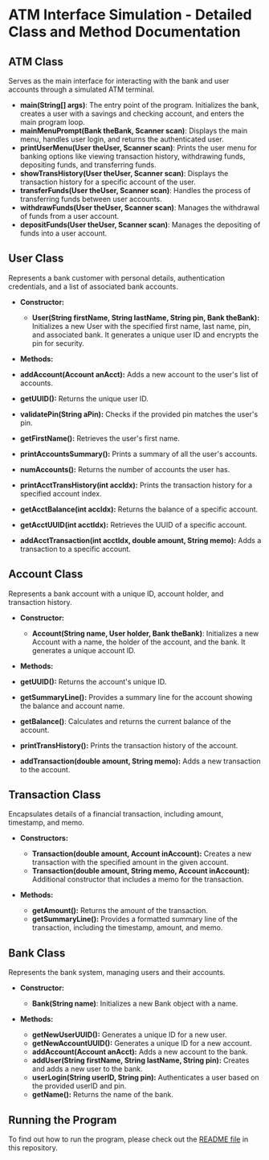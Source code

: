# ATM Interface Simulation - Detailed Class and Method Documentation

## ATM Class
Serves as the main interface for interacting with the bank and user accounts through a simulated ATM terminal.

- **main(String[] args)**: The entry point of the program. Initializes the bank, creates a user with a savings and checking account, and enters the main program loop.
- **mainMenuPrompt(Bank theBank, Scanner scan)**: Displays the main menu, handles user login, and returns the authenticated user.
- **printUserMenu(User theUser, Scanner scan)**: Prints the user menu for banking options like viewing transaction history, withdrawing funds, depositing funds, and transferring funds.
- **showTransHistory(User theUser, Scanner scan)**: Displays the transaction history for a specific account of the user.
- **transferFunds(User theUser, Scanner scan)**: Handles the process of transferring funds between user accounts.
- **withdrawFunds(User theUser, Scanner scan)**: Manages the withdrawal of funds from a user account.
- **depositFunds(User theUser, Scanner scan)**: Manages the depositing of funds into a user account.

## User Class
Represents a bank customer with personal details, authentication credentials, and a list of associated bank accounts.

- **Constructor:**

  - **User(String firstName, String lastName, String pin, Bank theBank):** Initializes a new User with the specified first name, last name, pin, and associated bank. It generates a unique user ID and encrypts the pin for security.
- **Methods:**

- **addAccount(Account anAcct):** Adds a new account to the user's list of accounts.
- **getUUID():** Returns the unique user ID.
- **validatePin(String aPin):** Checks if the provided pin matches the user's pin.
- **getFirstName():** Retrieves the user's first name.
- **printAccountsSummary():** Prints a summary of all the user's accounts.
- **numAccounts():** Returns the number of accounts the user has.
- **printAcctTransHistory(int accIdx):** Prints the transaction history for a specified account index.
- **getAcctBalance(int accIdx):** Returns the balance of a specific account.
- **getAcctUUID(int acctIdx):** Retrieves the UUID of a specific account.
- **addAcctTransaction(int acctIdx, double amount, String memo):** Adds a transaction to a specific account.

## Account Class
Represents a bank account with a unique ID, account holder, and transaction history.

- **Constructor:**

  - **Account(String name, User holder, Bank theBank)**: Initializes a new Account with a name, the holder of the account, and the bank. It generates a unique account ID.
- **Methods:**

- **getUUID():** Returns the account's unique ID.
- **getSummaryLine():** Provides a summary line for the account showing the balance and account name.
- **getBalance()**: Calculates and returns the current balance of the account.
- **printTransHistory():** Prints the transaction history of the account.
- **addTransaction(double amount, String memo):** Adds a new transaction to the account.

## Transaction Class
Encapsulates details of a financial transaction, including amount, timestamp, and memo.

- **Constructors:**

  - **Transaction(double amount, Account inAccount):** Creates a new transaction with the specified amount in the given account.
  - **Transaction(double amount, String memo, Account inAccount):** Additional constructor that includes a memo for the transaction.
- **Methods:**

  - **getAmount():** Returns the amount of the transaction.
  - **getSummaryLine():** Provides a formatted summary line of the transaction, including the timestamp, amount, and memo.

## Bank Class
Represents the bank system, managing users and their accounts.

- **Constructor:**

  - **Bank(String name)**: Initializes a new Bank object with a name.
- **Methods:**

  - **getNewUserUUID():** Generates a unique ID for a new user.
  - **getNewAccountUUID():** Generates a unique ID for a new account.
  - **addAccount(Account anAcct):** Adds a new account to the bank.
  - **addUser(String firstName, String lastName, String pin):** Creates and adds a new user to the bank.
  - **userLogin(String userID, String pin):** Authenticates a user based on the provided userID and pin.
  - **getName():** Returns the name of the bank.

## Running the Program
To find out how to run the program, please check out the [README file](README.md) in this repository.
